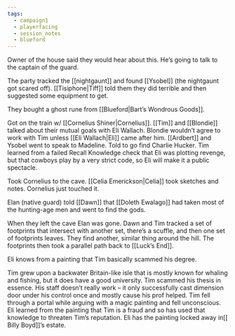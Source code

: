 ```yaml
---
tags:
  - campaign1
  - playerfacing
  - session_notes
  - blueford
---
```


Owner of the house said they would hear about this. He’s going to talk to the captain of the guard.

The party tracked the [[nightgaunt]] and found [[Ysobel]] (the nightgaunt got scared off). [[Tisiphone|Tiff]] told them they did terrible and then suggested some equipment to get.

They bought a ghost rune from [[Blueford|Bart’s Wondrous Goods]].

Got on the train w/ [[Cornelius Shiner|Cornelius]]. [[Tim]] and [[Blondie]] talked about their mutual goals with Eli Wallach. Blondie wouldn’t agree to work with Tim unless [[Eli Wallach|Eli]] came after him. [[Ardbert]] and Ysobel went to speak to Madeline. Told to go find Charlie Hucker. Tim learned from a failed Recall Knowledge check that Eli was plotting revenge, but that cowboys play by a very strict code, so Eli will make it a public spectacle.

Took Cornelius to the cave. [[Celia Emerickson|Celia]] took sketches and notes. Cornelius just touched it.

Elan (native guard) told [[Dawn]] that [[Doleth Ewalago]] had taken most of the hunting-age men and went to find the gods.

When they left the cave Elan was gone. Dawn and Tim tracked a set of footprints that intersect with another set, there’s a scuffle, and then one set of footprints leaves. They find another, similar thing around the hill. The footprints then took a parallel path back to [[Luck’s End]].

Eli knows from a painting that Tim basically scammed his degree.

Tim grew upon a backwater Britain-like isle that is mostly known for whaling and fishing, but it does have a good university. Tim scammed his thesis in essence. His staff doesn’t really work – it only successfully cast dimension door under his control once and mostly cause his prof helped. Tim fell through a portal while arguing with a magic painting and fell unconscious. Eli learned from the painting that Tim is a fraud and so has used that knowledge to threaten Tim’s reputation. Eli has the painting locked away in[[ Billy Boyd]]’s estate.